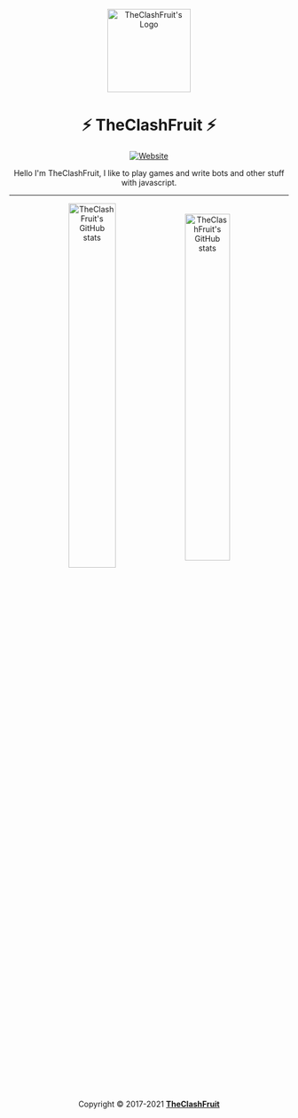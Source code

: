 <p align="center">
  <img alt="TheClashFruit's Logo" src="https://theclashfruit.ga/img/favicon.png" height="150px" width="150px">
  <h1 align="center">⚡ TheClashFruit ⚡</h1>
</p>

<p align="center" id="badges">
  <a href="https://www.theclashfruit.ga"><img alt="Website" src="https://img.shields.io/website?style=for-the-badge&url=https%3A%2F%2Fwww.theclashfruit.ga"></a>
</p>

<p align="center" width="30%">
  Hello I'm TheClashFruit, I like to play games and write bots and other stuff with javascript.
</p>

<hr />

<p align="center">
  <img alt="TheClashFruit's GitHub stats" src="https://github-readme-stats.vercel.app/api?username=TheClashFruit&show_icons=true&count_private=true&bg_color=00000000&text_color=007769b3&icon_color=00796b&title_color=00796b&border_color=007769b3" align="center" width="41%">
  <img alt="TheClashFruit's GitHub stats" src="https://github-readme-stats.vercel.app/api/top-langs/?langs_count=8&username=TheClashFruit&show_icons=true&count_private=true&bg_color=00000000&text_color=007769b3&icon_color=00796b&title_color=00796b&border_color=007769b3&layout=compact" align="center" width="40%">
</p>

<p align="center">
  Copyright &copy; 2017-2021 <a href="https://bit.ly/3bgQPpC"><b>TheClashFruit</b></a>
</p>
